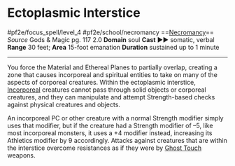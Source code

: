 # Ectoplasmic Interstice
#pf2e/focus_spell/level_4 #pf2e/school/necromancy 
==[Necromancy](../../../../../TTRPGShare-Pathfinder-2E-Vault/rules/traits/necromancy.md)==
*Source* Gods & Magic pg. 117 2.0
**Domain** soul
**Cast** ►► somatic, verbal
**Range** 30 feet; **Area** 15-foot emanation
**Duration** sustained up to 1 minute

---
You force the Material and Ethereal Planes to partially overlap, creating a zone that causes incorporeal and spiritual entities to take on many of the aspects of corporeal creatures. Within the ectoplasmic interstice, [Incorporeal](../../../Traits/Incorporeal.md) creatures cannot pass through solid objects or corporeal creatures, and they can manipulate and attempt Strength-based checks against physical creatures and objects.

An incorporeal PC or other creature with a normal Strength modifier simply uses that modifier, but if the creature had a Strength modifier of –5, like most incorporeal monsters, it uses a +4 modifier instead, increasing its Athletics modifier by 9 accordingly. Attacks against creatures that are within the interstice overcome resistances as if they were by [Ghost Touch](../../../Items/Runes/Weapon%20Property%20Runes/Ghost%20Touch.md) weapons.